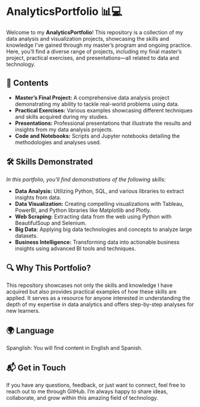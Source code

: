 # AnalyticsPortfolio 📊💻
Welcome to my **AnalyticsPortfolio**! This repository is a collection of my data analysis and visualization projects, showcasing the skills and knowledge I’ve gained through my master’s program and ongoing practice. Here, you’ll find a diverse range of projects, including my final master’s project, practical exercises, and presentations—all related to data and technology.

## 📁 Contents
- **Master’s Final Project:** A comprehensive data analysis project demonstrating my ability to tackle real-world problems using data.
- **Practical Exercises:** Various examples showcasing different techniques and skills acquired during my studies.
- **Presentations:** Professional presentations that illustrate the results and insights from my data analysis projects.
- **Code and Notebooks:** Scripts and Jupyter notebooks detailing the methodologies and analyses used.

## 🛠 Skills Demonstrated
*In this portfolio, you’ll find demonstrations of the following skills:*
- **Data Analysis:** Utilizing Python, SQL, and various libraries to extract insights from data.
- **Data Visualization:** Creating compelling visualizations with Tableau, PowerBI, and Python libraries like Matplotlib and Plotly.
- **Web Scraping:** Extracting data from the web using Python with BeautifulSoup and Selenium.
- **Big Data:** Applying big data technologies and concepts to analyze large datasets.
- **Business Intelligence:** Transforming data into actionable business insights using advanced BI tools and techniques.

## 🔍 Why This Portfolio?
This repository showcases not only the skills and knowledge I have acquired but also provides practical examples of how these skills are applied. It serves as a resource for anyone interested in understanding the depth of my expertise in data analytics and offers step-by-step analyses for new learners.

## 🌍 Language
Spanglish: You will find content in English and Spanish.

## 📬 Get in Touch
If you have any questions, feedback, or just want to connect, feel free to reach out to me through GitHub. I’m always happy to share ideas, collaborate, and grow within this amazing field of technology.
